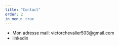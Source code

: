 ```yaml
---
title: "Contact"
order: 2
in_menu: true
---
```

<section class="contact">
        <ul>
            <li>Mon adresse mail: victorchevalier503@gmail.com</li>
            <li>linkedin</li>
        </ul>
    </section> 